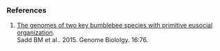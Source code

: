 ### References

1.  [The genomes of two key bumblebee species with primitive eusocial
    organization](http://europepmc.org/abstract/MED/25908251).\
    Sadd BM et al.. 2015. Genome Biololgy. 16:76.
